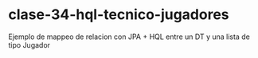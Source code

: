 # clase-34-hql-tecnico-jugadores
Ejemplo de mappeo de relacion con JPA + HQL entre un DT y una lista de tipo Jugador

